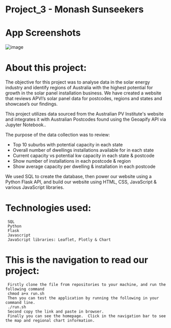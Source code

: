 # Project_3 - Monash Sunseekers
# App Screenshots
![image](https://github.com/Minhtranaccount/Monash_Sunseekers/assets/117701483/6d9bb29d-be36-43bf-8af1-0080daa33b6d)



# About this project:

The objective for this project was to analyse data in the solar energy industry and identify regions of Australia with the highest potential for growth in the solar panel installation business. We have created a website that reviews APVI’s solar panel data for postcodes, regions and states and showcase’s our findings.

This project utilizes data sourced from the Australian PV Institute's website and integrates it with Australian Postcodes found using the Geoapify API via Jupyter Notebook.. 

The purpose of the data collection was to review:
- Top 10 suburbs with potential capacity in each state
- Overall number of dwellings installations available for in each state
- Current capacity vs potential kw capacity in each state & postcode
- Show number of installations in each postcode & region
- Show average capacity per dwelling & installation in each postcode 

We used SQL to create the database, then power our website using a Python Flask API, and build our website using HTML, CSS, JavaScript & various JavaScript libraries.

# Technologies used:

     SQL
     Python
     Flask
     Javascript
     JavaScript libraries: Leaflet, Plotly & Chart 

# This is the navigation to read our project:

     Firstly clone the file from repositories to your machine, and run the following command
     chmod a+x run.sh
     Then you can test the application by running the following in your command line.
     ./run.sh
     Second copy the link and paste in browser.
     Finally you can see the homepage.  Click in the navigation bar to see the map and regional chart information.




  
